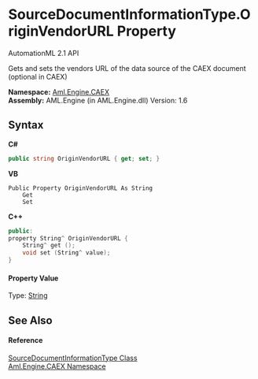 # SourceDocumentInformationType.OriginVendorURL Property 
AutomationML 2.1 API 

Gets and sets the vendors URL of the data source of the CAEX document (optional in CAEX)

**Namespace:**&nbsp;<a href="N_Aml_Engine_CAEX">Aml.Engine.CAEX</a><br />**Assembly:**&nbsp;AML.Engine (in AML.Engine.dll) Version: 1.6

## Syntax

**C#**<br />
``` C#
public string OriginVendorURL { get; set; }
```

**VB**<br />
``` VB
Public Property OriginVendorURL As String
	Get
	Set
```

**C++**<br />
``` C++
public:
property String^ OriginVendorURL {
	String^ get ();
	void set (String^ value);
}
```


#### Property Value
Type: <a href="https://docs.microsoft.com/dotnet/api/system.string" target="_parent" rel="noopener noreferrer">String</a>

## See Also


#### Reference
<a href="T_Aml_Engine_CAEX_SourceDocumentInformationType">SourceDocumentInformationType Class</a><br /><a href="N_Aml_Engine_CAEX">Aml.Engine.CAEX Namespace</a><br />